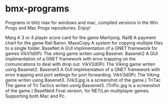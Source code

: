 # bmx-programs
Programs in blitz max for windows and mac, compiled versions in the Win Progs and Mac Progs repositories. Enjoy!

Marg		A 3 or 4 player score card for the game Marhjong.
RailB		A payment chart for the game Rail Baron.
MassCopy	A system for copying multiple files to a single folder.
BaseNet  A GUI implimentation of a GNET framework for games
VikV1d0Pc The viking game writen using Basenet.
Basenet2 A GUI implimentation of a GNET framework with error trapping on the comunications to deal with drop out.
VikV2d0Pc The Viking game writen using Basenet2.
Basenet3 A GUI implimentation of a GNET framework with error trapping and port settings for port forwarding.
VikV3d0Pc The Viking game writen using Basenet3. (Vik3.jpg is a screenshot of the game.)
TriTac The game of Tri Tactics writen using Basxenet3. (TriPic.jpg is a screenshot of the game.)
BaseNet4 Final version, for NET/Lan multiplayer games. Supporting both Mac and Pc.
